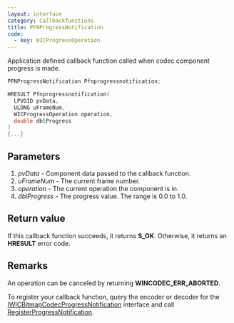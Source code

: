 ```yaml
---
layout: interface
category: Callbackfunctions
title: PFNProgressNotification
code:
  - key: WICProgressOperation
---
```


Application defined callback function called when codec component progress is made.

```cpp
PFNProgressNotification Pfnprogressnotification;

HRESULT Pfnprogressnotification(
  LPVOID pvData,
  ULONG uFrameNum,
  WICProgressOperation operation,
  double dblProgress
)
{...}
```

## Parameters

1. *pvData* - Component data passed to the callback function.
2. *uFrameNum* - The current frame number.
3. *operation* - The current operation the component is in.
4. *dblProgress* - The progress value.
   The range is 0.0 to 1.0.

## Return value

If this callback function succeeds, it returns **S_OK**.
Otherwise, it returns an **HRESULT** error code.

## Remarks

An operation can be canceled by returning **WINCODEC_ERR_ABORTED**.

To register your callback function, query the encoder or decoder for the [IWICBitmapCodecProgressNotification][wbcpn] interface and call [RegisterProgressNotification][wbcpn-rpn].

[wbcpn]: IWICBitmapCodecProgressNotification
[wbcpn-rpn]: IWICBitmapCodecProgressNotification#registerprogressnotification
